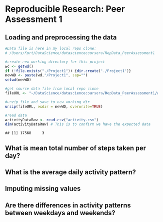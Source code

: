 # Reproducible Research: Peer Assessment 1


## Loading and preprocessing the data

```r
#Data file is here in my local repo clone:
# /Users/Kurt/DataScience/datasciencecoursera/RepData_PeerAssessment1

#create new working directory for this project
wd <- getwd() 
if (!file.exists("./Project1")) {dir.create("./Project1")}
newWD <- paste(wd,"/Project1", sep="")
setwd(newWD)

#get source data file from local repo clone
fileURL <- "~/DataScience/datasciencecoursera/RepData_PeerAssessment1/activity.zip"

#unzip file and save to new working dir
unzip(fileURL, exdir = newWD, overwrite=TRUE)

#read data
activityDataRaw <- read.csv("activity.csv")
dim(activityDataRaw) # This is to confirm we have the expected data
```

```
## [1] 17568     3
```

## What is mean total number of steps taken per day?



## What is the average daily activity pattern?



## Imputing missing values



## Are there differences in activity patterns between weekdays and weekends?
